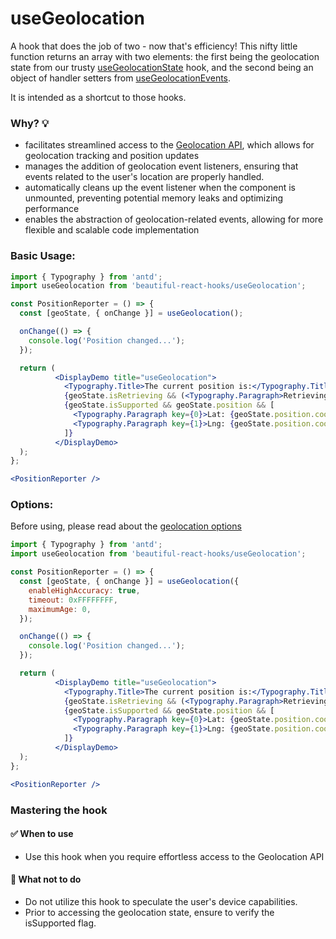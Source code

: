 # useGeolocation

A hook that does the job of two - now that's efficiency! This nifty little function returns an array with two elements: the first being the
geolocation state from our trusty [useGeolocationState](./useGeolocationState) hook, and the second being an object of handler setters
from [useGeolocationEvents](./useGeolocationEvents).

It is intended as a shortcut to those hooks.

### Why? 💡

- facilitates streamlined access to
  the [Geolocation API](https://developer.mozilla.org/en-US/docs/Web/API/Geolocation_API/Using_the_Geolocation_API), which allows for
  geolocation tracking and position updates
- manages the addition of geolocation event listeners, ensuring that events related to the user's location are properly handled.
- automatically cleans up the event listener when the component is unmounted, preventing potential memory leaks and optimizing performance
- enables the abstraction of geolocation-related events, allowing for more flexible and scalable code implementation

### Basic Usage:

```jsx harmony
import { Typography } from 'antd';
import useGeolocation from 'beautiful-react-hooks/useGeolocation';

const PositionReporter = () => {
  const [geoState, { onChange }] = useGeolocation();

  onChange(() => {
    console.log('Position changed...');
  });

  return (
          <DisplayDemo title="useGeolocation">
            <Typography.Title>The current position is:</Typography.Title>
            {geoState.isRetrieving && (<Typography.Paragraph>Retrieving position...</Typography.Paragraph>)}
            {geoState.isSupported && geoState.position && [
              <Typography.Paragraph key={0}>Lat: {geoState.position.coords.latitude}</Typography.Paragraph>,
              <Typography.Paragraph key={1}>Lng: {geoState.position.coords.longitude}</Typography.Paragraph>
            ]}
          </DisplayDemo>
  );
};

<PositionReporter />
```

### Options:

Before using, please read about the [geolocation options](https://developer.mozilla.org/en-US/docs/Web/API/PositionOptions)

```jsx harmony
import { Typography } from 'antd';
import useGeolocation from 'beautiful-react-hooks/useGeolocation';

const PositionReporter = () => {
  const [geoState, { onChange }] = useGeolocation({
    enableHighAccuracy: true,
    timeout: 0xFFFFFFFF,
    maximumAge: 0,
  });

  onChange(() => {
    console.log('Position changed...');
  });

  return (
          <DisplayDemo title="useGeolocation">
            <Typography.Title>The current position is:</Typography.Title>
            {geoState.isRetrieving && (<Typography.Paragraph>Retrieving position...</Typography.Paragraph>)}
            {geoState.isSupported && geoState.position && [
              <Typography.Paragraph key={0}>Lat: {geoState.position.coords.latitude}</Typography.Paragraph>,
              <Typography.Paragraph key={1}>Lng: {geoState.position.coords.longitude}</Typography.Paragraph>
            ]}
          </DisplayDemo>
  );
};

<PositionReporter />
```

### Mastering the hook

#### ✅ When to use

- Use this hook when you require effortless access to the Geolocation API

#### 🛑 What not to do

- Do not utilize this hook to speculate the user's device capabilities.
- Prior to accessing the geolocation state, ensure to verify the isSupported flag.

<!-- Types -->